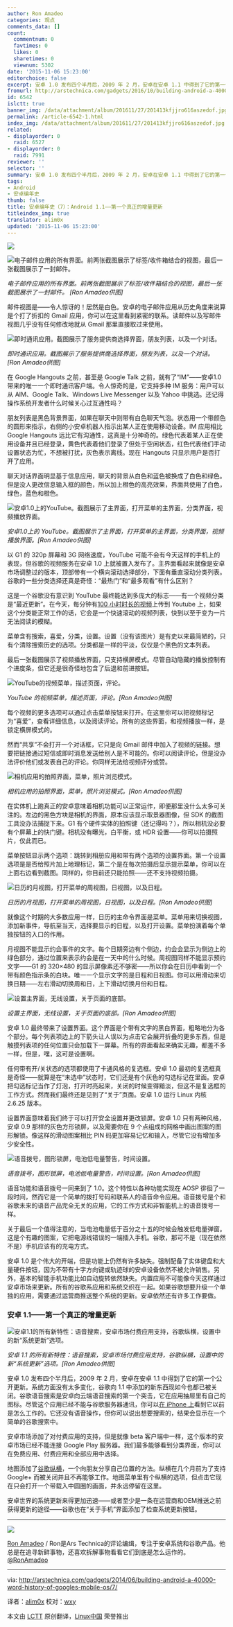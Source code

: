 ```yaml
---
author: Ron Amadeo
categories: 观点
comments_data: []
count:
  commentnum: 0
  favtimes: 0
  likes: 0
  sharetimes: 0
  viewnum: 5302
date: '2015-11-06 15:23:00'
editorchoice: false
excerpt: 安卓 1.0 发布四个半月后，2009 年 2 月，安卓在安卓 1.1 中得到了它的第一个公开更新。系统方面没有太多变化，谷歌向 1.1 中添加的新东西现如今也都已被关闭。
fromurl: http://arstechnica.com/gadgets/2016/10/building-android-a-40000-word-history-of-googles-mobile-os/7/
id: 6542
islctt: true
banner_img: /data/attachment/album/201611/27/201413kfjjro616aszedof.jpg
permalink: /article-6542-1.html
index_img: /data/attachment/album/201611/27/201413kfjjro616aszedof.jpg.thumb.jpg
related:
- displayorder: 0
  raid: 6527
- displayorder: 0
  raid: 7991
reviewer: ''
selector: ''
summary: 安卓 1.0 发布四个半月后，2009 年 2 月，安卓在安卓 1.1 中得到了它的第一个公开更新。系统方面没有太多变化，谷歌向 1.1 中添加的新东西现如今也都已被关闭。
tags:
- Android
- 安卓编年史
thumb: false
title: 安卓编年史（7）：Android 1.1——第一个真正的增量更新
titleindex_img: true
translator: alim0x
updated: '2015-11-06 15:23:00'
---
```


![](/data/attachment/album/201611/27/201413kfjjro616aszedof.jpg)


![电子邮件应用的所有界面。前两张截图展示了标签/收件箱结合的视图，最后一张截图展示了一封邮件。](/data/attachment/album/201511/06/152333l0h8ry8hbz7ede8w.png)


*电子邮件应用的所有界面。前两张截图展示了标签/收件箱结合的视图，最后一张截图展示了一封邮件。 [Ron Amadeo供图]*


邮件视图是——令人惊讶的！居然是白色。安卓的电子邮件应用从历史角度来说算是个打了折扣的 Gmail 应用，你可以在这里看到紧密的联系。读邮件以及写邮件视图几乎没有任何修改地就从 Gmail 那里直接取过来使用。


![即时通讯应用。截图展示了服务提供商选择界面，朋友列表，以及一个对话。](/data/attachment/album/201511/06/152334tjz259gqlqafqa29.png)


*即时通讯应用。截图展示了服务提供商选择界面，朋友列表，以及一个对话。[Ron Amadeo供图]*


在 Google Hangouts 之前，甚至是 Google Talk 之前，就有了“IM”——安卓1.0带来的唯一一个即时通讯客户端。令人惊奇的是，它支持多种 IM 服务：用户可以从 AIM、Google Talk、Windows Live Messenger 以及 Yahoo 中挑选。还记得操作系统开发者什么时候关心过互通性吗？


朋友列表是黑色背景界面，如果在聊天中则带有白色聊天气泡。状态用一个带颜色的圆形来指示，右侧的小安卓机器人指示出某人正在使用移动设备。IM 应用相比 Google Hangouts 远比它有沟通性，这真是十分神奇的。绿色代表着某人正在使用设备并且已经登录，黄色代表着他们登录了但处于空闲状态，红色代表他们手动设置状态为忙，不想被打扰，灰色表示离线。现在 Hangouts 只显示用户是否打开了应用。


聊天对话界面明显基于信息应用，聊天的背景从白色和蓝色被换成了白色和绿色。但是没人更改信息输入框的颜色，所以加上橙色的高亮效果，界面共使用了白色，绿色，蓝色和橙色。


![安卓1.0上的YouTube。截图展示了主界面，打开菜单的主界面，分类界面，视频播放界面。](/data/attachment/album/201511/06/152335v1wuz4gke5aku535.png)


*安卓1.0上的 YouTube。截图展示了主界面，打开菜单的主界面，分类界面，视频播放界面。[Ron Amadeo供图]*


以 G1 的 320p 屏幕和 3G 网络速度，YouTube 可能不会有今天这样的手机上的表现，但谷歌的视频服务在安卓 1.0 上就被置入发布了。主界面看起来就像是安卓市场调整过的版本，顶部带有一个横向滚动选择部分，下面有垂直滚动分类列表。谷歌的一些分类选择还真是奇怪：“最热门”和“最多观看”有什么区别？


这是一个谷歌没有意识到 YouTube 最终能达到多庞大的标志——有一个视频分类是“最近更新”。在今天，每分钟有[100 小时时长的视频](http://www.youtube.com/yt/press/statistics.html)上传到 Youtube 上，如果这个分类能正常工作的话，它会是一个快速滚动的视频列表，快到以至于变为一片无法阅读的模糊。


菜单含有搜索，喜爱，分类，设置。设置（没有该图片）是有史以来最简陋的，只有个清除搜索历史的选项。分类都是一样的平淡，仅仅是个黑色的文本列表。


最后一张截图展示了视频播放界面，只支持横屏模式。尽管自动隐藏的播放控制有个进度条，但它还是很奇怪地包含了后退和前进按钮。


![YouTube的视频菜单，描述页面，评论。](/data/attachment/album/201511/06/152336oyqhdxe3bxz5qx8n.png)


*YouTube 的视频菜单，描述页面，评论。[Ron Amadeo供图]*


每个视频的更多选项可以通过点击菜单按钮来打开。在这里你可以把视频标记为“喜爱”，查看详细信息，以及阅读评论。所有的这些界面，和视频播放一样，是锁定横屏模式的。


然而“共享”不会打开一个对话框，它只是向 Gmail 邮件中加入了视频的链接。想要把链接通过短信或即时消息发送给别人是不可能的。你可以阅读评论，但是没办法评价他们或发表自己的评论。你同样无法给视频评分或赞。


![相机应用的拍照界面，菜单，照片浏览模式。](/data/attachment/album/201511/06/152336bvy8bbsll8q8lq6e.png)


*相机应用的拍照界面，菜单，照片浏览模式。[Ron Amadeo供图]*


在实体机上跑真正的安卓意味着相机功能可以正常运作，即便那里没什么太多可关注的。左边的黑色方块是相机的界面，原本应该显示取景器图像，但 SDK 的截图工具没办法捕捉下来。G1 有个硬件实体的拍照键（还记得吗？），所以相机没必要有个屏幕上的快门键。相机没有曝光，白平衡，或 HDR 设置——你可以拍摄照片，仅此而已。


菜单按钮显示两个选项：跳转到相册应用和带有两个选项的设置界面。第一个设置选项是是否给照片加上地理标记，第二个是在每次拍摄后显示提示菜单，你可以在上面右边看到截图。同样的，你目前还只能拍照——还不支持视频拍摄。


![日历的月视图，打开菜单的周视图，日视图，以及日程。](/data/attachment/album/201511/06/152337b97wgr079blkx0xr.png)


*日历的月视图，打开菜单的周视图，日视图，以及日程。[Ron Amadeo供图]*


就像这个时期的大多数应用一样，日历的主命令界面是菜单。菜单用来切换视图，添加新事件，导航至当天，选择要显示的日程，以及打开设置。菜单扮演着每个单独按钮的入口的作用。


月视图不能显示约会事件的文字。每个日期旁边有个侧边，约会会显示为侧边上的绿色部分，通过位置来表示约会是在一天中的什么时候。周视图同样不能显示预约文字——G1 的 320×480 的显示屏像素还不够密——所以你会在日历中看到一个带有颜色指示条的白块。唯一一个显示文字的是日程和日视图。你可以用滑动来切换日期——左右滑动切换周和日，上下滑动切换月份和日程。


![设置主界面，无线设置，关于页面的底部。](/data/attachment/album/201511/06/152338rsdsbkaxx8askt7s.png)


*设置主界面，无线设置，关于页面的底部。[Ron Amadeo供图]*


安卓 1.0 最终带来了设置界面。这个界面是个带有文字的黑白界面，粗略地分为各个部分。每个列表项边上的下箭头让人误以为点击它会展开折叠的更多东西，但是触摸列表项的任何位置只会加载下一屏幕。所有的界面看起来确实无趣，都差不多一样，但是，嘿，这可是设置啊。


任何带有开/关状态的选项都使用了卡通风格的复选框。安卓 1.0 最初的复选框真是奇怪——就算是在“未选中”状态时，它们还是有个灰色的勾选标记在里面。安卓把勾选标记当作了灯泡，打开时亮起来，关闭的时候变得黯淡，但这不是复选框的工作方式。然而我们最终还是见到了“关于”页面。安卓 1.0 运行 Linux 内核 2.6.25 版本。


设置界面意味着我们终于可以打开安全设置并更改锁屏。安卓 1.0 只有两种风格，安卓 0.9 那样的灰色方形锁屏，以及需要你在 9 个点组成的网格中画出图案的图形解锁。像这样的滑动图案相比 PIN 码更加容易记忆和输入，尽管它没有增加多少安全性。


![语音拨号，图形锁屏，电池低电量警告，时间设置。](/data/attachment/album/201511/06/152338qqhhlqwifhz10aau.png)


*语音拨号，图形锁屏，电池低电量警告，时间设置。[Ron Amadeo供图]*


语音功能和语音拨号一同来到了 1.0。这个特性以各种功能实现在 AOSP 徘徊了一段时间，然而它是一个简单的拨打号码和联系人的语音命令应用。语音拨号是个和谷歌未来的语音产品完全无关的应用，它的工作方式和非智能机上的语音拨号一样。


关于最后一个值得注意的，当电池电量低于百分之十五的时候会触发低电量弹窗。这是个有趣的图案，它把电源线错误的一端插入手机。谷歌，那可不是（现在依然不是）手机应该有的充电方式。


安卓 1.0 是个伟大的开端，但是功能上仍然有许多缺失。强制配备了实体键盘和大量硬件按钮，因为不带有十字方向键或轨迹球的安卓设备依然不被允许销售。另外，基本的智能手机功能比如自动旋转依然缺失。内置应用不可能像今天这样通过安卓市场来更新。所有的谷歌系应用和系统交织在一起。如果谷歌想要升级一个单独的应用，需要通过运营商推送整个系统的更新。安卓依然还有许多工作要做。


### 安卓 1.1——第一个真正的增量更新


![安卓1.1的所有新特性：语音搜索，安卓市场付费应用支持，谷歌纵横，设置中的新“系统更新”选项。](/data/attachment/album/201511/06/152339evx2ubh7vhyyx2bw.png)


*安卓 1.1 的所有新特性：语音搜索，安卓市场付费应用支持，谷歌纵横，设置中的新“系统更新”选项。[Ron Amadeo供图]*


安卓 1.0 发布四个半月后，2009 年 2 月，安卓在安卓 1.1 中得到了它的第一个公开更新。系统方面没有太多变化，谷歌向 1.1 中添加的新东西现如今也都已被关闭。谷歌语音搜索是安卓向云端语音搜索的第一个突击，它在应用抽屉里有自己的图标。尽管这个应用已经不能与谷歌服务器通讯，你可以[在 iPhone 上](http://www.youtube.com/watch?v=y3z7Tw1K17A)看到它以前是怎么工作的。它还没有语音操作，但你可以说出想要搜索的，结果会显示在一个简单的谷歌搜索中。


安卓市场添加了对付费应用的支持，但是就像 beta 客户端中一样，这个版本的安卓市场已经不能连接 Google Play 服务器。我们最多能够看到分类界面，你可以在免费应用、付费应用和全部应用中选择。


地图添加了[谷歌纵横](http://arstechnica.com/information-technology/2009/02/google-tries-location-based-social-networking-with-latitude/)，一个向朋友分享自己位置的方法。纵横在几个月前为了支持 Google+ 而被关闭并且不再能够工作。地图菜单里有个纵横的选项，但点击它现在只会打开一个带载入中圆圈的画面，并永远停留在这里。


安卓世界的系统更新来得更加迅速——或者至少是一条在运营商和OEM推送之前获得更新的途径——谷歌也在“关于手机”界面添加了检查系统更新按钮。




---


![](/data/attachment/album/201511/06/152340t5s6xkob1i2bxi8s.jpg)


[Ron Amadeo](http://arstechnica.com/author/ronamadeo) / Ron是Ars Technica的评论编缉，专注于安卓系统和谷歌产品。他总是在追寻新鲜事物，还喜欢拆解事物看看它们到底是怎么运作的。[@RonAmadeo](https://twitter.com/RonAmadeo)




---


via: <http://arstechnica.com/gadgets/2014/06/building-android-a-40000-word-history-of-googles-mobile-os/7/>


译者：[alim0x](https://github.com/alim0x) 校对：[wxy](https://github.com/wxy)


本文由 [LCTT](https://github.com/LCTT/TranslateProject) 原创翻译，[Linux中国](http://linux.cn/) 荣誉推出